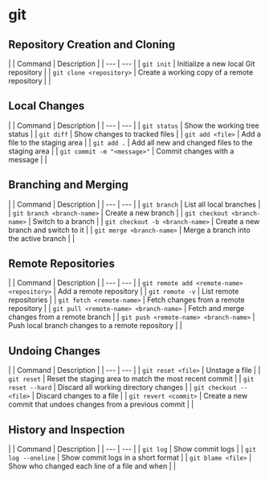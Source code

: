 # git

## Repository Creation and Cloning
|
| Command | Description |
| --- | --- |
| `git init` | Initialize a new local Git repository |
| `git clone <repository>` | Create a working copy of a remote repository |
|
## Local Changes
|
| Command | Description |
| --- | --- |
| `git status` | Show the working tree status |
| `git diff` | Show changes to tracked files |
| `git add <file>` | Add a file to the staging area |
| `git add .` | Add all new and changed files to the staging area |
| `git commit -m "<message>"` | Commit changes with a message |
|
## Branching and Merging
|
| Command | Description |
| --- | --- |
| `git branch` | List all local branches |
| `git branch <branch-name>` | Create a new branch |
| `git checkout <branch-name>` | Switch to a branch |
| `git checkout -b <branch-name>` | Create a new branch and switch to it |
| `git merge <branch-name>` | Merge a branch into the active branch |
|
## Remote Repositories
|
| Command | Description |
| --- | --- |
| `git remote add <remote-name> <repository>` | Add a remote repository |
| `git remote -v` | List remote repositories |
| `git fetch <remote-name>` | Fetch changes from a remote repository |
| `git pull <remote-name> <branch-name>` | Fetch and merge changes from a remote branch |
| `git push <remote-name> <branch-name>` | Push local branch changes to a remote repository |
|
## Undoing Changes
|
| Command | Description |
| --- | --- |
| `git reset <file>` | Unstage a file |
| `git reset` | Reset the staging area to match the most recent commit |
| `git reset --hard` | Discard all working directory changes |
| `git checkout -- <file>` | Discard changes to a file |
| `git revert <commit>` | Create a new commit that undoes changes from a previous commit |
|
## History and Inspection
|
| Command | Description |
| --- | --- |
| `git log` | Show commit logs |
| `git log --oneline` | Show commit logs in a short format |
| `git blame <file>` | Show who changed each line of a file and when |
|
